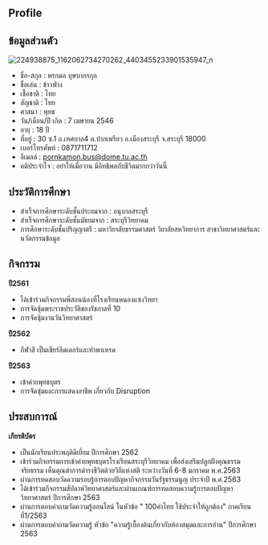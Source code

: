 ## Profile
## ข้อมูลส่วนตัว

![224938875_1162062734270262_4403455233901535947_n](https://user-images.githubusercontent.com/95199517/143817340-94467680-8333-4985-993a-f22eaf67ac15.jpg)

* ชื่อ-สกุล : พรกมล บุษบากรกุล
* ชื่อเล่น : ข้าวฟ่าง
* เชื้อชาติ : ไทย
* สัญชาติ : ไทย
* ศาสนา : พุทธ
* วัน/เดือน/ปี เกิด : 7 เมษายน 2546
* อายุ : 18 ปี
* ที่อยู่ : 30 ซ.1 ถ.เทศบาล4 ต.ปากเพรียว อ.เมืองสระบุรี จ.สระบุรี 18000
* เบอร์โทรศัพท์ : 0871711712
* อีเมลล์ : pornkamon.bus@dome.tu.ac.th
* คติประจำใจ : อย่าให้เมื่อวาน มีอิทธิพลกับชีวิตมากกว่าวันนี้
## ประวัติการศึกษา
* สำเร็จการศึกษาระดับชั้นประถมจาก : อนุบาลสระบุรี
* สำเร็จการศึกษาระดับชั้นมัธยมจาก : สระบุรีวิทยาคม
* การศึกษาระดับชั้นปริญญาตรี : มหาวิยาลัยธรรมศาสตร์ วิยาลัยสหวิทยาการ สาขาวิทยาศาสตร์และนวัตกรรมข้อมูล
## กิจกรรม

**ปี2561**
* ได้เข้าร่วมกิจกรรมพี่สอนน้องที่โรงเรียนหนองแซงวิทยา
* การจัดซุ้มพระราชประวัติของรัชกาลที่ 10
* การจัดซุ้มงานวันวิทยาศาสตร์

**ปี2562**
* กีฬาสี เป็นเชียร์ลีดเดอร์และทำพาเหรด

**ปี2563**
* เข้าค่ายพุทธบุตร
* การจัดซุ่มและการแสดงอาชีพ เกี่ยวกับ Disruption
## ประสบการณ์
**เกียรติบัตร**
* เป็นนักเรียนประพฤติดีเยี่ยม ปีการศึกษา 2562
* เข้าร่วมกิจกรรมการเข้าค่ายพุทธบุตรโรงเรียนสระบุรีวิทยาคม เพื่อส่งเสริมปลูกฝังคุณธรรม จริยธรรม เห็นตุณต่าการดำรงชีวิตด้วยวิถีแห่งสติ ระหว่างวันที่ 6-8 มกราคม พ.ศ.2563
* ผ่านการทดสอบวัดความรอบรู้การตอบปัญหากิจกรรมวันรัฐธรรมนูญ ประจำปี พ.ศ.2563
* ได้เข้าร่วมกิจกรรมสัปดาห์วิทยาศาสตร์และผ่านเกณฑ์การทดสอบความรู้การตอบปัญหาวิทยาศาสตร์ ปีการศึกษา 2563
* ผ่านการตอบคำถามวัดความรู้ออนไลน์ ในหัวข้อ " 100คำไทย ใช้ประจำให้ถูกต้อง" ภาคเรียนที่1/2563
* ผ่านการตอบคำถามวัดความรู้ หัวข้อ "ความรู้เบื้องต้นเกี่ยวกับห้องสมุดและการอ่าน" ปีการศึกษา 2563

